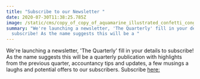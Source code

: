 ```yaml
---
title: "Subscribe to our Newsletter "
date: 2020-07-30T11:38:25.785Z
image: /static/cms/copy_of_copy_of_aquamarine_illustrated_confetti_congratulations_email_header.png
summary: "We're launching a newsletter, 'The Quarterly' fill in your details to
  subscribe! As the name suggests this will be a "
---
```

We're launching a newsletter, 'The Quarterly' fill in your details to subscribe! As the name suggests this will be a quarterly publication with highlights from the previous quarter, accountancy tips and updates, a few musings a laughs and potential offers to our subscribers. Subscribe [here:](https://public.bomamarketing.com/lp/7NDI9Zv)